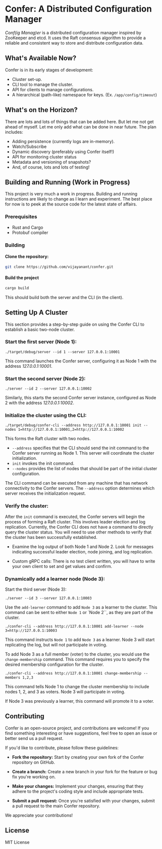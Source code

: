 # Confer: A Distributed Configuration Manager

*Conf(ig Manag)er* is a distributed configuration manager inspired by ZooKeeper and etcd.
It uses the Raft consensus algorithm to provide a reliable and consistent way
to store and distribute configuration data.

## What's Available Now?

Confer is in its early stages of development:

- Cluster set-up.
- CLI tool to manage the cluster.
- API for clients to manage  configurations.
- A hierarchical (path-like) namespace for keys. (Ex. `/app/config/timeout`)

## What's on the Horizon?

There are lots and lots of things that can be added here. But let me not get
ahead of myself. Let me only add what can be done in near future. The plan
includes: 

- Adding persistence (currently logs are in-memory).
- Watch/Subscribe
- Dynamic discovery (preferably using Confer itself!)
- API for monitoring cluster status
- Metadata and versioning of snapshots?
- And, of course, lots and lots of testing!

## Building and Running (Work in Progress)

This project is very much a work in progress.  Building and running
instructions are likely to change as I learn and experiment. The best place for
now is to peek at the source code for the latest state of affairs.

### Prerequisites

- Rust and Cargo
- Protobuf compiler

### Building

#### Clone the repository:

   ```bash
   git clone https://github.com/vijayanant/confer.git
   ```
#### Build the project 
   
   ```bash
   cargo build
   ```

This should build both the server and the CLI (in the client).

## Setting Up A Cluster
This section provides a step-by-step guide on using the Confer CLI to establish
a basic two-node cluster.

### Start the first server (Node 1):

```
./target/debug/server --id 1 --server 127.0.0.1:10001
```  

This command launches the Confer server, configuring it as Node 1 with the
address _127.0.0.1:10001_.

### Start the second server (Node 2):

```
./server --id 2 --server 127.0.0.1:10002
```

Similarly, this starts the second Confer server instance, configured as Node 2
with the address _127.0.0.1:10002_.

### Initialize the cluster using the CLI:
```
./target/debug/confer-cli --address http://127.0.0.1:10001 init --nodes 1=http://127.0.0.1:10001,2=http://127.0.0.1:10002
```

This forms the Raft cluster with two nodes.  

- `--address` specifies that the CLI should send the init command to the Confer
  server running as Node 1.  This server will coordinate the cluster
initialization. 
- `init` invokes the init command. 
- `--nodes` provides the list of nodes that should be part of the initial
  cluster configuration.

The CLI command can be executed from any machine that has network connectivity
to the Confer servers. The `--address` option determines which server receives
the initialization request. 

### Verify the cluster: 
After the `init` command is executed, the Confer servers will begin the process
of forming a Raft cluster. This involves leader election and log replication.
Currently, the Confer CLI does not have a command to directly query the cluster
status. You will need to use other methods to verify that the cluster has been
successfully established. 

- Examine the log output of both Node 1 and Node 2. Look for messages
  indicating successful leader election, node joining, and log replication.

- Custom gRPC calls: There is no test client written, you will have to write
  your own client to set and get values and confirm.


### Dynamically add a learner node (Node 3):

Start the third server (Node 3):

```
./server --id 3 --server 127.0.0.1:10003
```

Use the `add-learner` command to add `Node 3` as a learner to the cluster. This
command can be sent to either `Node 1` or `Node 2``, as they are part of the
cluster.

``` 
./confer-cli --address http://127.0.0.1:10001 add-learner --node 3=http://127.0.0.1:10003
```

This command instructs `Node 1` to add `Node 3` as a learner.  Node 3 will
start replicating the log, but will not participate in voting.

To add Node 3 as a full member (voter) to the cluster, you would use the
`change-membership` command.  This command requires you to specify the desired
membership configuration for the cluster.

```
./confer-cli --address http://127.0.0.1:10001 change-membership --members 1,2,3
```

This command tells Node 1 to change the cluster membership to include nodes 1,
2, and 3 as voters.  Node 3 will participate in voting.

If Node 3 was previously a learner, this command will promote it to a voter.

## Contributing
Confer is an open-source project, and contributions are welcome!  If you find
something interesting or have suggestions, feel free to open an issue or better
send us a pull request.

If you'd like to contribute, please follow these guidelines:

- **Fork the repository:** Start by creating your own fork of the Confer
repository on GitHub.

- **Create a branch:** Create a new branch in your fork for the feature or bug
fix you're working on.

- **Make your changes:** Implement your changes, ensuring that they adhere to
the project's coding style and include appropriate tests.

- **Submit a pull request:** Once you're satisfied with your changes, submit a
pull request to the main Confer repository.

We appreciate your contributions!

## License
MIT License
